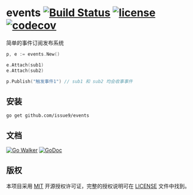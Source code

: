 events
[![Build Status](https://img.shields.io/endpoint.svg?url=https%3A%2F%2Factions-badge.atrox.dev%2Fissue9%2Fevents%2Fbadge%3Fref%3Dmaster&style=flat)](https://actions-badge.atrox.dev/issue9/events/goto?ref=master)
[![license](https://img.shields.io/badge/license-MIT-brightgreen.svg?style=flat)](https://opensource.org/licenses/MIT)
[![codecov](https://codecov.io/gh/issue9/events/branch/master/graph/badge.svg)](https://codecov.io/gh/issue9/events)
======

简单的事件订阅发布系统

```go
p, e := events.New()

e.Attach(sub1)
e.Attach(sub2)

p.Publish("触发事件1") // sub1 和 sub2 均会收事事件
```

安装
----

```shell
go get github.com/issue9/events
```

文档
----

[![Go Walker](https://gowalker.org/api/v1/badge)](https://gowalker.org/github.com/issue9/events)
[![GoDoc](https://godoc.org/github.com/issue9/events?status.svg)](https://godoc.org/github.com/issue9/unique)

版权
----

本项目采用 [MIT](https://opensource.org/licenses/MIT) 开源授权许可证，完整的授权说明可在 [LICENSE](LICENSE) 文件中找到。

